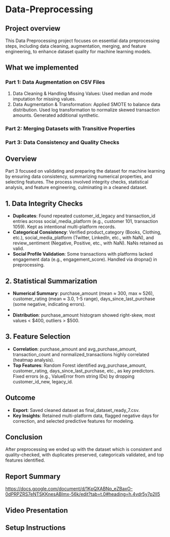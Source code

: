 # Data-Preprocessing
## Project overview
This Data Preprocessing project focuses on essential data preprocessing steps, including data cleaning, augmentation, merging, and feature engineering, to enhance dataset quality for machine learning models. 
## What we implemented 
### Part 1: Data Augmentation on CSV Files
1. Data Cleaning & Handling Missing Values: Used median and mode imputation for missing values.
2. Data Augmentation & Transformation:
Applied SMOTE to balance data distribution.
Used log transformation to normalize skewed transaction amounts.
Generated additional synthetic.

### Part 2: Merging Datasets with Transitive Properties

### Part 3: Data Consistency and Quality Checks


## Overview
Part 3 focused on validating and preparing the dataset for machine learning by ensuring data consistency, summarizing numerical properties, and selecting features. The process involved integrity checks, statistical analysis, and feature engineering, culminating in a cleaned dataset.

## 1. Data Integrity Checks
* **Duplicates**: Found repeated customer_id_legacy and transaction_id entries across social_media_platform (e.g., customer 101, transaction 1059). Kept as intentional multi-platform records.
* **Categorical Consistency**: Verified product_category (Books, Clothing, etc.), social_media_platform (Twitter, LinkedIn, etc., with NaN), and review_sentiment (Negative, Positive, etc., with NaN). NaNs retained as valid.
* **Social Profile Validation**: Some transactions with platforms lacked engagement data (e.g., engagement_score). Handled via dropna() in preprocessing.

## 2. Statistical Summarization

* **Numerical Summary**: purchase_amount (mean ≈ 300, max ≈ 526), customer_rating (mean ≈ 3.0, 1-5 range), days_since_last_purchase (some negative, indicating errors).
* 
* **Distribution**: purchase_amount histogram showed right-skew, most values < $400, outliers > $500.

## 3. Feature Selection
* **Correlation**: purchase_amount and avg_purchase_amount, transaction_count and normalized_transactions highly correlated (heatmap analysis).
* **Top Features**: Random Forest identified avg_purchase_amount, customer_rating, days_since_last_purchase, etc., as key predictors. Fixed errors (e.g., ValueError from string IDs) by dropping customer_id_new, legacy_id.

## Outcome
* **Export**: Saved cleaned dataset as final_dataset_ready_7.csv.
* **Key Insights**: Retained multi-platform data, flagged negative days for correction, and selected predictive features for modeling.

## Conclusion

After preprocessing we ended up with  the dataset which is consistent and quality-checked, with duplicates preserved, categoricals validated, and top features identified.

## Report Summary
https://docs.google.com/document/d/1KpQXABNp_eZBaxO-0dPRPZRS7eNTSKKnesABlmx-56k/edit?tab=t.0#heading=h.4vdr5y7p2ll5

## Video Presentation

## Setup Instructions
